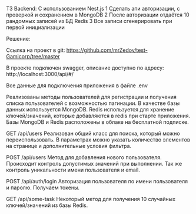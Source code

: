 ТЗ Backend:
C использованием Nest.js 
 1 Сделать апи авторизации, с проверкой и сохранением в MongoDB
 2 После авторизации отдаётся 10 рандомных записей из БД Redis
 3 Все записи сгенерировать при первой инициализации


Решение:

Ссылка на проект в git:
https://github.com/mrZedov/test-Gamicorp/tree/master

В проекте подключен swagger, описание доступно по адресу:
http://localhost:3000/api/#/

Все данные для подключения приложения в файле .env

Реализованы методы пользователей для регистрации и получения списка пользователей с возможностью пагинации. В качестве базы данных используется MongoDB. Redis используется для хранение ключей/значений, которые добавляются в redis при старте приложения.
Базы MongoDB и Redis расположены в облаке на бесплатной подписке.

GET /api/users
Реализован общий класс для поиска, который можно переиспользовать. В параметрах можно указать количество элементов на странице и дополнительные условия фильтра.

POST /api/users
Метод для добавления нового пользователя. Происходит контроль допустимых значений при выполнении. Так же контроль уникальности имени пользователя и email.

POST /api/auth/login
Авторизация пользователя по имени пользователя и паролю. Получаем токены.

GET /api/some-task
Некоторый метод для получения 10 случайных ключей/значений из базы Redis.
